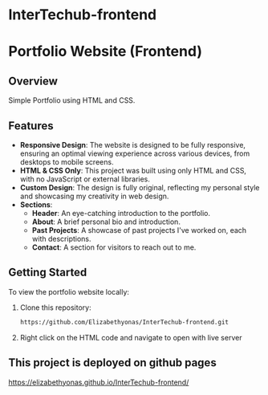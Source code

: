 # InterTechub-frontend
# Portfolio Website (Frontend)

## Overview

Simple Portfolio using HTML and CSS.

## Features

- **Responsive Design**: The website is designed to be fully responsive, ensuring an optimal viewing experience across various devices, from desktops to mobile screens.
- **HTML & CSS Only**: This project was built using only HTML and CSS, with no JavaScript or external libraries.
- **Custom Design**: The design is fully original, reflecting my personal style and showcasing my creativity in web design.
- **Sections**:
  - **Header**: An eye-catching introduction to the portfolio.
  - **About**: A brief personal bio and introduction.
  - **Past Projects**: A showcase of past projects I've worked on, each with descriptions.
  - **Contact**: A section for visitors to reach out to me.

## Getting Started

To view the portfolio website locally:

1. Clone this repository:

   ```bash
   https://github.com/Elizabethyonas/InterTechub-frontend.git
2. Right click on the HTML code and navigate to open with live server

## This project is deployed on github pages
https://elizabethyonas.github.io/InterTechub-frontend/
